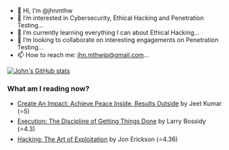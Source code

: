 - 👋 Hi, I’m @jhnmthw
- 👀 I’m interested in Cybersecurity, Ethical Hacking and Penetration Testing...
- 🌱 I’m currently learning everything I can about Ethical Hacking...
- 💞️ I’m looking to collaborate on interesting engagements on Penetration Testing...
- 📫 How to reach me: jhn.mthwjp@gmail.com...

<!---
jhnmthw/jhnmthw is a ✨ special ✨ repository because its `README.md` (this file) appears on your GitHub profile.
You can click the Preview link to take a look at your changes.
--->

[![John's GitHub stats](https://github-readme-stats.vercel.app/api?username=jhnmthw&show_icons=true&show=reviews,discussions_started,discussions_answered,prs_merged,prs_merged_percentage&theme=dark)](https://github.com/anuraghazra/github-readme-stats)

<!---
![Top Langs](https://github-readme-stats.vercel.app/api/top-langs/?username=jhnmthw&langs_count=8)
--->

### What am I reading now?
<!-- GOODREADS-LIST:START -->
- [Create An Impact: Achieve Peace Inside, Results Outside](https://www.goodreads.com/review/show/6191228968?utm_medium=api&utm_source=rss) by Jeet Kumar (⭐️5)
- [Execution: The Discipline of Getting Things Done](https://www.goodreads.com/review/show/3181155574?utm_medium=api&utm_source=rss) by Larry Bossidy (⭐️4.3)
- [Hacking: The Art of Exploitation](https://www.goodreads.com/review/show/4480088914?utm_medium=api&utm_source=rss) by Jon Erickson (⭐️4.36)
<!-- GOODREADS-LIST:END -->


